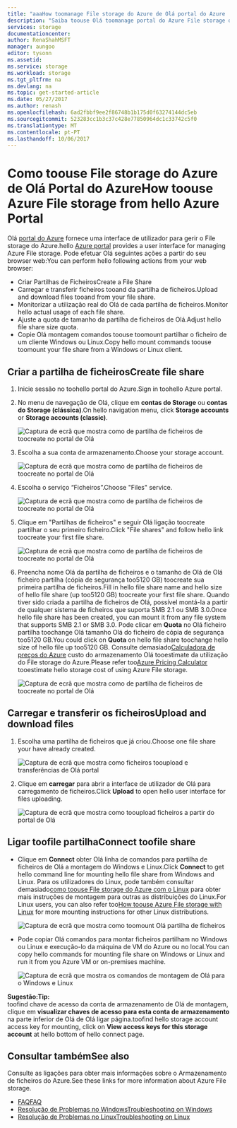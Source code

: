 ```yaml
---
title: "aaaHow toomanage File storage do Azure de Olá portal do Azure | Microsoft Docs"
description: "Saiba toouse Olá toomanage portal do Azure File storage do Azure."
services: storage
documentationcenter: 
author: RenaShahMSFT
manager: aungoo
editor: tysonn
ms.assetid: 
ms.service: storage
ms.workload: storage
ms.tgt_pltfrm: na
ms.devlang: na
ms.topic: get-started-article
ms.date: 05/27/2017
ms.author: renash
ms.openlocfilehash: 6ad2fbbf9ee2f86748b1b175d0f63274144dc5eb
ms.sourcegitcommit: 523283cc1b3c37c428e77850964dc1c33742c5f0
ms.translationtype: MT
ms.contentlocale: pt-PT
ms.lasthandoff: 10/06/2017
---
```

# <a name="how-toouse-azure-file-storage-from-hello-azure-portal"></a><span data-ttu-id="8e908-103">Como toouse File storage do Azure de Olá Portal do Azure</span><span class="sxs-lookup"><span data-stu-id="8e908-103">How toouse Azure File storage from hello Azure Portal</span></span>
<span data-ttu-id="8e908-104">Olá [portal do Azure](https://portal.azure.com) fornece uma interface de utilizador para gerir o File storage do Azure.</span><span class="sxs-lookup"><span data-stu-id="8e908-104">hello [Azure portal](https://portal.azure.com) provides a user interface for managing Azure File storage.</span></span> <span data-ttu-id="8e908-105">Pode efetuar Olá seguintes ações a partir do seu browser web:</span><span class="sxs-lookup"><span data-stu-id="8e908-105">You can perform hello following actions from your web browser:</span></span>

* <span data-ttu-id="8e908-106">Criar Partilhas de Ficheiros</span><span class="sxs-lookup"><span data-stu-id="8e908-106">Create a File Share</span></span>
* <span data-ttu-id="8e908-107">Carregar e transferir ficheiros tooand da partilha de ficheiros.</span><span class="sxs-lookup"><span data-stu-id="8e908-107">Upload and download files tooand from your file share.</span></span>
* <span data-ttu-id="8e908-108">Monitorizar a utilização real do Olá de cada partilha de ficheiros.</span><span class="sxs-lookup"><span data-stu-id="8e908-108">Monitor hello actual usage of each file share.</span></span>
* <span data-ttu-id="8e908-109">Ajuste a quota de tamanho da partilha de ficheiros de Olá.</span><span class="sxs-lookup"><span data-stu-id="8e908-109">Adjust hello file share size quota.</span></span>
* <span data-ttu-id="8e908-110">Copie Olá montagem comandos toouse toomount partilhar o ficheiro de um cliente Windows ou Linux.</span><span class="sxs-lookup"><span data-stu-id="8e908-110">Copy hello mount commands toouse toomount your file share from a Windows or Linux client.</span></span>

## <a name="create-file-share"></a><span data-ttu-id="8e908-111">Criar a partilha de ficheiros</span><span class="sxs-lookup"><span data-stu-id="8e908-111">Create file share</span></span>
1. <span data-ttu-id="8e908-112">Inicie sessão no toohello portal do Azure.</span><span class="sxs-lookup"><span data-stu-id="8e908-112">Sign in toohello Azure portal.</span></span>
2. <span data-ttu-id="8e908-113">No menu de navegação de Olá, clique em **contas do Storage** ou **contas do Storage (clássica)**.</span><span class="sxs-lookup"><span data-stu-id="8e908-113">On hello navigation menu, click **Storage accounts** or **Storage accounts (classic)**.</span></span>
    
    ![Captura de ecrã que mostra como de partilha de ficheiros de toocreate no portal de Olá](./media/storage-how-to-use-files-portal/use-files-portal-create-file-share1.png)

3. <span data-ttu-id="8e908-115">Escolha a sua conta de armazenamento.</span><span class="sxs-lookup"><span data-stu-id="8e908-115">Choose your storage account.</span></span>

    ![Captura de ecrã que mostra como de partilha de ficheiros de toocreate no portal de Olá](./media/storage-how-to-use-files-portal/use-files-portal-create-file-share2.png)

4. <span data-ttu-id="8e908-117">Escolha o serviço “Ficheiros”.</span><span class="sxs-lookup"><span data-stu-id="8e908-117">Choose "Files" service.</span></span>

    ![Captura de ecrã que mostra como de partilha de ficheiros de toocreate no portal de Olá](./media/storage-how-to-use-files-portal/use-files-portal-create-file-share3.png)

5. <span data-ttu-id="8e908-119">Clique em "Partilhas de ficheiros" e seguir Olá ligação toocreate partilhar o seu primeiro ficheiro.</span><span class="sxs-lookup"><span data-stu-id="8e908-119">Click "File shares" and follow hello link toocreate your first file share.</span></span>

    ![Captura de ecrã que mostra como de partilha de ficheiros de toocreate no portal de Olá](./media/storage-how-to-use-files-portal/use-files-portal-create-file-share4.png)

6. <span data-ttu-id="8e908-121">Preencha nome Olá da partilha de ficheiros e o tamanho de Olá de Olá ficheiro partilha (cópia de segurança too5120 GB) toocreate sua primeira partilha de ficheiros.</span><span class="sxs-lookup"><span data-stu-id="8e908-121">Fill in hello file share name and hello size of hello file share (up too5120 GB) toocreate your first file share.</span></span> <span data-ttu-id="8e908-122">Quando tiver sido criada a partilha de ficheiros de Olá, possível montá-la a partir de qualquer sistema de ficheiros que suporta SMB 2.1 ou SMB 3.0.</span><span class="sxs-lookup"><span data-stu-id="8e908-122">Once hello file share has been created, you can mount it from any file system that supports SMB 2.1 or SMB 3.0.</span></span> <span data-ttu-id="8e908-123">Pode clicar em **Quota** no Olá ficheiro partilha toochange Olá tamanho Olá do ficheiro de cópia de segurança too5120 GB.</span><span class="sxs-lookup"><span data-stu-id="8e908-123">You could click on **Quota** on hello file share toochange hello size of hello file up too5120 GB.</span></span> <span data-ttu-id="8e908-124">Consulte demasiado[Calculadora de preços do Azure](https://azure.microsoft.com/pricing/calculator/) custo do armazenamento Olá tooestimate da utilização do File storage do Azure.</span><span class="sxs-lookup"><span data-stu-id="8e908-124">Please refer too[Azure Pricing Calculator](https://azure.microsoft.com/pricing/calculator/) tooestimate hello storage cost of using Azure File storage.</span></span>

    ![Captura de ecrã que mostra como de partilha de ficheiros de toocreate no portal de Olá](./media/storage-how-to-use-files-portal/use-files-portal-create-file-share5.png)

## <a name="upload-and-download-files"></a><span data-ttu-id="8e908-126">Carregar e transferir os ficheiros</span><span class="sxs-lookup"><span data-stu-id="8e908-126">Upload and download files</span></span>
1. <span data-ttu-id="8e908-127">Escolha uma partilha de ficheiros que já criou.</span><span class="sxs-lookup"><span data-stu-id="8e908-127">Choose one file share your have already created.</span></span>

    ![Captura de ecrã que mostra como ficheiros tooupload e transferências de Olá portal](./media/storage-how-to-use-files-portal/use-files-portal-upload-file1.png)

2. <span data-ttu-id="8e908-129">Clique em **carregar** para abrir a interface de utilizador de Olá para carregamento de ficheiros.</span><span class="sxs-lookup"><span data-stu-id="8e908-129">Click **Upload** to open hello user interface for files uploading.</span></span>

    ![Captura de ecrã que mostra como tooupload ficheiros a partir do portal de Olá](./media/storage-how-to-use-files-portal/use-files-portal-upload-file2.png)

## <a name="connect-toofile-share"></a><span data-ttu-id="8e908-131">Ligar toofile partilha</span><span class="sxs-lookup"><span data-stu-id="8e908-131">Connect toofile share</span></span>
-  <span data-ttu-id="8e908-132">Clique em **Connect** obter Olá linha de comandos para partilha de ficheiros de Olá a montagem do Windows e Linux.</span><span class="sxs-lookup"><span data-stu-id="8e908-132">Click **Connect** to get hello command line for mounting hello file share from Windows and Linux.</span></span> <span data-ttu-id="8e908-133">Para os utilizadores do Linux, pode também consultar demasiado[como toouse File storage do Azure com o Linux](../storage-how-to-use-files-linux.md) para obter mais instruções de montagem para outras as distribuições do Linux.</span><span class="sxs-lookup"><span data-stu-id="8e908-133">For Linux users, you can also refer too[How toouse Azure File storage with Linux](../storage-how-to-use-files-linux.md) for more mounting instructions for other Linux distributions.</span></span>

    ![Captura de ecrã que mostra como toomount Olá partilha de ficheiros](./media/storage-how-to-use-files-portal/use-files-portal-connect.png)
-  <span data-ttu-id="8e908-135">Pode copiar Olá comandos para montar ficheiros partilham no Windows ou Linux e execução-lo da máquina de VM do Azure ou no local.</span><span class="sxs-lookup"><span data-stu-id="8e908-135">You can copy hello commands for mounting file share on Windows or Linux and run it from you Azure VM or on-premises machine.</span></span>

    ![Captura de ecrã que mostra os comandos de montagem de Olá para o Windows e Linux](./media/storage-how-to-use-files-portal/use-files-portal-show-mount-commands.png)

<span data-ttu-id="8e908-137">**Sugestão:**</span><span class="sxs-lookup"><span data-stu-id="8e908-137">**Tip:**</span></span>  
<span data-ttu-id="8e908-138">toofind chave de acesso da conta de armazenamento de Olá de montagem, clique em **visualizar chaves de acesso para esta conta de armazenamento** na parte inferior de Olá de Olá ligar página.</span><span class="sxs-lookup"><span data-stu-id="8e908-138">toofind hello storage account access key for mounting, click on **View access keys for this storage account** at hello bottom of hello connect page.</span></span>

## <a name="see-also"></a><span data-ttu-id="8e908-139">Consultar também</span><span class="sxs-lookup"><span data-stu-id="8e908-139">See also</span></span>
<span data-ttu-id="8e908-140">Consulte as ligações para obter mais informações sobre o Armazenamento de ficheiros do Azure.</span><span class="sxs-lookup"><span data-stu-id="8e908-140">See these links for more information about Azure File storage.</span></span>

* [<span data-ttu-id="8e908-141">FAQ</span><span class="sxs-lookup"><span data-stu-id="8e908-141">FAQ</span></span>](../storage-files-faq.md)
* [<span data-ttu-id="8e908-142">Resolução de Problemas no Windows</span><span class="sxs-lookup"><span data-stu-id="8e908-142">Troubleshooting on Windows</span></span>](storage-troubleshoot-windows-file-connection-problems.md)      
* [<span data-ttu-id="8e908-143">Resolução de Problemas no Linux</span><span class="sxs-lookup"><span data-stu-id="8e908-143">Troubleshooting on Linux</span></span>](storage-troubleshoot-linux-file-connection-problems.md)    